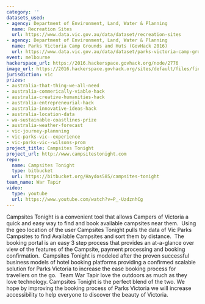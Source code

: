 ```yaml
---
category: ''
datasets_used:
- agency: Department of Environment, Land, Water & Planning
  name: Recreation Sites
  url: https://www.data.vic.gov.au/data/dataset/recreation-sites
- agency: Department of Environment, Land, Water & Planning
  name: Parks Victoria Camp Grounds and Huts (GovHack 2016)
  url: https://www.data.vic.gov.au/data/dataset/parks-victoria-camp-grounds-and-huts
event: melbourne
hackerspace_url: https://2016.hackerspace.govhack.org/node/2776
image_url: https://2016.hackerspace.govhack.org/sites/default/files/field/image/adventure-shibe.jpg
jurisdiction: vic
prizes:
- australia-that-thing-we-all-need
- australia-commerically-viable-hack
- australia-creative-humanities-hack
- australia-entrepreneurial-hack
- australia-innovative-ideas-hack
- australia-location-data
- wa-sustainable-coastlines-prize
- australia-weather-forecast
- vic-journey-plannning
- vic-parks-vic--experience
- vic-parks-vic--wilsons-prom
project_title: Campsites Tonight
project_url: http://www.campsitestonight.com
repo:
  name: Campsites Tonight
  type: bitbucket
  url: https://bitbucket.org/Haydos585/campsites-tonight
team_name: War Tapir
video:
  type: youtube
  url: https://www.youtube.com/watch?v=P_-UzdznhCg
---
```


Campsites Tonight is a convenient tool that allows Campers of Victoria a quick and easy way to find and book available campsites near them. 
Using the geo location of the user Campsites Tonight pulls the data of Vic Parks Campsites to find Available Campsites and sort them by distance. 
The booking portal is an easy 3 step process that provides an at-a-glance over view of the features of the Campsite, payment processing and booking confirmation. 
Campsites Tonight is modeled after the proven successful business models of hotel booking platforms providing a confirmed scalable solution for Parks Victoria to increase the ease booking process for travellers on the go. 
Team War Tapir love the outdoors as much as they love technology. Campsites Tonight is the perfect blend of the two. We hope by improving the booking process of Parks Victoria we will increase accessibility to help everyone to discover the beauty of Victoria.